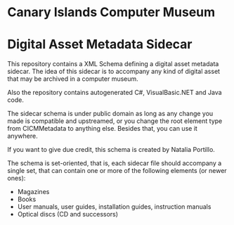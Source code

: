 Canary Islands Computer Museum
==============================
Digital Asset Metadata Sidecar
==============================

This repository contains a XML Schema defining a digital asset metadata sidecar.
The idea of this sidecar is to accompany any kind of digital asset that may be archived in a computer museum.

Also the repository contains autogenerated C#, VisualBasic.NET and Java code.

The sidecar schema is under public domain as long as any change you made is compatible and upstreamed,
or you change the root element type from CICMMetadata to anything else.
Besides that, you can use it anywhere.

If you want to give due credit, this schema is created by Natalia Portillo.

The schema is set-oriented, that is, each sidecar file should accompany a single set, that can contain one or
more of the following elements (or newer ones):
* Magazines
* Books
* User manuals, user guides, installation guides, instruction manuals
* Optical discs (CD and successors)